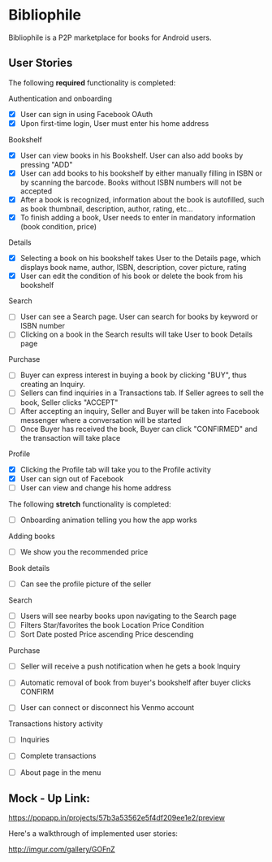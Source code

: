 # Bibliophile

Bibliophile is a P2P marketplace for books for Android users. 

## User Stories

The following **required** functionality is completed:

Authentication and onboarding
* [X]	User can sign in using Facebook OAuth
* [X]	Upon first-time login, User must enter his home address

Bookshelf
* [x] User can view books in his Bookshelf. User can also add books by pressing "ADD"
* [x] User can add books to his bookshelf by either manually filling in ISBN or by scanning the barcode. Books without ISBN numbers will not be accepted
* [x] After a book is recognized, information about the book is autofilled, such as book thumbnail, description, author, rating, etc... 
* [x] To finish adding a book, User needs to enter in mandatory information (book condition, price)

Details
* [X] Selecting a book on his bookshelf takes User to the Details page, which displays book name, author, ISBN, description, cover picture, rating
* [x] User can edit the condition of his book or delete the book from his bookshelf

Search
* [ ] User can see a Search page. User can search for books by keyword or ISBN number
* [ ] Clicking on a book in the Search results will take User to book Details page

Purchase
* [ ] Buyer can express interest in buying a book by clicking "BUY", thus creating an Inquiry.
* [ ] Sellers can find inquiries in a Transactions tab. If Seller agrees to sell the book, Seller clicks "ACCEPT"
* [ ] After accepting an inquiry, Seller and Buyer will be taken into Facebook messenger where a conversation will be started
* [ ] Once Buyer has received the book, Buyer can click "CONFIRMED" and the transaction will take place

Profile
* [X] Clicking the Profile tab will take you to the Profile activity
* [X] User can sign out of Facebook
* [ ] User can view and change his home address

The following **stretch** functionality is completed:
* [ ] Onboarding animation telling you how the app works

Adding books
* [ ] We show you the recommended price

Book details
* [ ] Can see the profile picture of the seller


Search
* [ ] Users will see nearby books upon navigating to the Search page
* [ ] Filters
			Star/favorites the book	
			Location
			Price
			Condition
* [ ] Sort
			Date posted
			Price ascending
			Price descending

Purchase
* [ ] Seller will receive a push notification when he gets a book Inquiry
* [ ] Automatic removal of book from buyer's bookshelf after buyer clicks CONFIRM
* [ ] User can connect or disconnect his Venmo account


Transactions history activity
* [ ] Inquiries
* [ ] Complete transactions
	
* [ ] About page in the menu

## Mock - Up Link:
https://popapp.in/projects/57b3a53562e5f4df209ee1e2/preview

Here's a walkthrough of implemented user stories:

http://imgur.com/gallery/GOFnZ  
